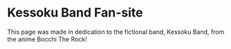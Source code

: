 # Kessoku Band Fan-site
This page was made in dedication to the fictional band, Kessoku Band, from the anime Bocchi The Rock!
